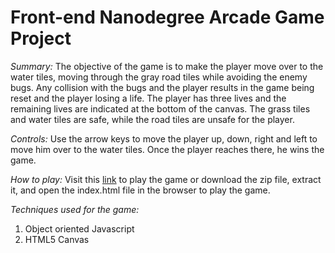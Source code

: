 Front-end Nanodegree Arcade Game Project
===============================

*Summary:*
The objective of the game is to make the player move over to the water tiles, moving through the gray road tiles while avoiding the enemy bugs. Any collision with the bugs and the player results in the game being reset and the player losing a life. The player has three lives and the remaining lives are indicated at the bottom of the canvas. The grass tiles and water tiles are safe, while the road tiles are unsafe for the player.

*Controls:*
Use the arrow keys to move the player up, down, right and left to move him over to the water tiles. Once the player reaches there, he wins the game.

*How to play:*
Visit this [link]() to play the game or download the zip file, extract it, and open the index.html file in the browser to play the game.

*Techniques used for the game:*
1. Object oriented Javascript
2. HTML5 Canvas



